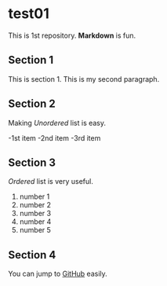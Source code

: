 # test01

This is 1st repository.
**Markdown** is fun.

## Section 1
This is section 1.
This is my second paragraph.

## Section 2
Making *Unordered* list is easy.

-1st item
-2nd item
-3rd item

## Section 3
*Ordered* list is very useful.

1. number 1
1. number 2
1. number 3
1. number 4
1. number 5

## Section 4

You can jump to [GitHub](https://github.com) easily.